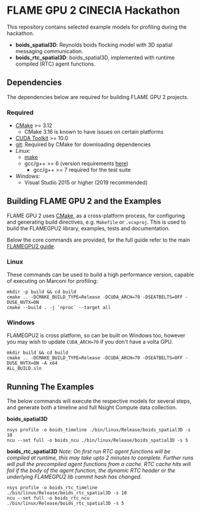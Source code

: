 # FLAME GPU 2 CINECIA Hackathon
This repository contains selected example models for profiling during the hackathon.

* **boids_spatial3D**: Reynolds boids flocking model with 3D spatial messaging communication.
* **boids_rtc_spatial3D**: boids_spatial3D, implemented with runtime compiled (RTC) agent functions.

## Dependencies

The dependencies below are required for building FLAME GPU 2 projects.

### Required

* [CMake](https://cmake.org/) >= 3.12
  * CMake 3.16 is known to have issues on certain platforms
* [CUDA Toolkit](https://developer.nvidia.com/cuda-toolkit) >= 10.0
* [git](https://git-scm.com/): Required by CMake for downloading dependencies
* *Linux:*
  * [make](https://www.gnu.org/software/make/)
  * gcc/g++ >= 6 (version requirements [here](https://docs.nvidia.com/cuda/cuda-installation-guide-linux/index.html#system-requirements))
      * gcc/g++ >= 7 required for the test suite 
* *Windows:*
  * Visual Studio 2015 or higher (2019 recommended)


## Building FLAME GPU 2 and the Examples

FLAME GPU 2 uses [CMake](https://cmake.org/), as a cross-platform process, for configuring and generating build directives, e.g. `Makefile` or `.vcxproj`. This is used to build the FLAMEGPU2 library, examples, tests and documentation.

Below the core commands are provided, for the full guide refer to the main [FLAMEGPU2 guide](https://github.com/FLAMEGPU/FLAMEGPU2_dev/blob/master/README.md).

### Linux

These commands can be used to build a high performance version, capable of executing on Marconi for profiling:

```
mkdir -p build && cd build
cmake .. -DCMAKE_BUILD_TYPE=Release -DCUDA_ARCH=70 -DSEATBELTS=OFF -DUSE_NVTX=ON
cmake --build . -j `nproc` --target all
```

### Windows

FLAMEGPU2 is cross platform, so can be built on Windows too, however you may wish to update `CUDA_ARCH=70` if you don't have a volta GPU.
```
mkdir build && cd build
cmake .. -DCMAKE_BUILD_TYPE=Release -DCUDA_ARCH=70 -DSEATBELTS=OFF -DUSE_NVTX=ON -A x64
ALL_BUILD.sln
```


## Running The Examples

The below commands will execute the respective models for several steps, and generate both a timeline and full Nsight Compute data collection.

**boids_spatial3D**
```
nsys profile -o boids_timeline ./bin/linux/Release/boids_spatial3D -s 10
ncu --set full -o boids_ncu ./bin/linux/Release/boids_spatial3D -s 5
```

**boids_rtc_spatial3D**
*Note: On first run RTC agent functions will be compiled at runtime, this may take upto 2 minutes to complete. Further runs will pull the precompiled agent functions from a cache. RTC cache hits will fail if the body of the agent function, the dynamic RTC header or the underlying FLAMEGPU2 lib commit hash has changed.*
```
nsys profile -o boids_rtc_timeline ./bin/linux/Release/boids_rtc_spatial3D -s 10
ncu --set full -o boids_rtc_ncu ./bin/linux/Release/boids_rtc_spatial3D -s 5
```
